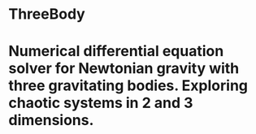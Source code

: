 # ThreeBody
# Numerical differential equation solver for Newtonian gravity with three gravitating bodies. Exploring chaotic systems in 2 and 3 dimensions.
